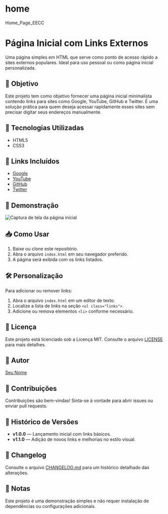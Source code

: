 # home
Home_Page_EECC
# Página Inicial com Links Externos

Uma página simples em HTML que serve como ponto de acesso rápido a sites externos populares. Ideal para uso pessoal ou como página inicial personalizada.

## 🚀 Objetivo

Este projeto tem como objetivo fornecer uma página inicial minimalista contendo links para sites como Google, YouTube, GitHub e Twitter. É uma solução prática para quem deseja acessar rapidamente esses sites sem precisar digitar seus endereços manualmente.

## 🧪 Tecnologias Utilizadas
- HTML5
- CSS3

## 🔗 Links Incluídos

- [Google](https://www.google.com)
- [YouTube](https://www.youtube.com)
- [GitHub](https://www.github.com)
- [Twitter](https://www.twitter.com)

## 📸 Demonstração

![Captura de tela da página inicial](caminho/para/imagem.png)

## 📥 Como Usar

1. Baixe ou clone este repositório.
2. Abra o arquivo `index.html` em seu navegador preferido.
3. A página será exibida com os links listados.

## 🛠️ Personalização

Para adicionar ou remover links:

1. Abra o arquivo `index.html` em um editor de texto.
2. Localize a lista de links na seção `<ul class="links">`.
3. Adicione ou remova elementos `<li>` conforme necessário.

## 📄 Licença

Este projeto está licenciado sob a Licença MIT. Consulte o arquivo [LICENSE](LICENSE) para mais detalhes.

## 👤 Autor

[Seu Nome](https://github.com/seunome)

## 🤝 Contribuições

Contribuições são bem-vindas! Sinta-se à vontade para abrir issues ou enviar pull requests.

## 🔄 Histórico de Versões

- **v1.0.0** — Lançamento inicial com links básicos.
- **v1.1.0** — Adição de novos links e melhorias no estilo visual.

## 📄 Changelog

Consulte o arquivo [CHANGELOG.md](CHANGELOG.md) para um histórico detalhado das alterações.

## 🧾 Notas

Este projeto é uma demonstração simples e não requer instalação de dependências ou configurações adicionais.
